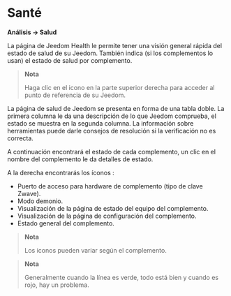 # Santé
**Análisis → Salud**

La página de Jeedom Health le permite tener una visión general rápida del estado de salud de su Jeedom.
También indica (si los complementos lo usan) el estado de salud por complemento.

> **Nota**
>
> Haga clic en el icono en la parte superior derecha para acceder al punto de referencia de su Jeedom.

La página de salud de Jeedom se presenta en forma de una tabla doble.
La primera columna le da una descripción de lo que Jeedom comprueba, el estado se muestra en la segunda columna.
La información sobre herramientas puede darle consejos de resolución si la verificación no es correcta.

A continuación encontrará el estado de cada complemento, un clic en el nombre del complemento le da detalles de estado.

A la derecha encontrarás los íconos :

-   Puerto de acceso para hardware de complemento (tipo de clave Zwave).
-   Modo demonio.
-   Visualización de la página de estado del equipo del complemento.
-   Visualización de la página de configuración del complemento.
-   Estado general del complemento.

> **Nota**
>
> Los iconos pueden variar según el complemento.

> **Nota**
>
> Generalmente cuando la línea es verde, todo está bien y cuando es rojo, hay un problema.
